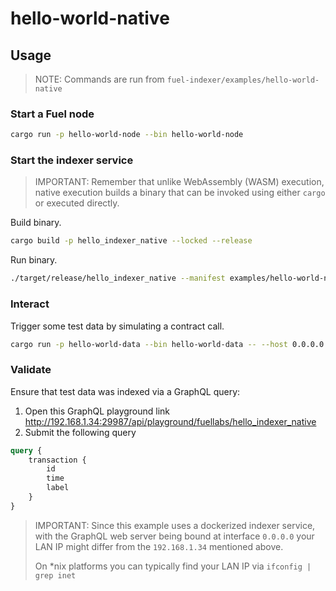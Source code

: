 # hello-world-native

## Usage

> NOTE: Commands are run from `fuel-indexer/examples/hello-world-native`

### Start a Fuel node

```bash
cargo run -p hello-world-node --bin hello-world-node
```

### Start the indexer service

> IMPORTANT: Remember that unlike WebAssembly (WASM) execution, native execution builds a binary
> that can be invoked using either `cargo` or executed directly.

Build binary.

```bash
cargo build -p hello_indexer_native --locked --release
```

Run binary.

```bash
./target/release/hello_indexer_native --manifest examples/hello-world-native/hello-indexer-native/hello_indexer_native.manifest.yaml --run-migrations
```

### Interact

Trigger some test data by simulating a contract call.

```bash
cargo run -p hello-world-data --bin hello-world-data -- --host 0.0.0.0:4000
```

### Validate

Ensure that test data was indexed via a GraphQL query:
  1. Open this GraphQL playground link http://192.168.1.34:29987/api/playground/fuellabs/hello_indexer_native
  2. Submit the following query

```graphql
query {
    transaction {
        id
        time
        label
    }
}
```

> IMPORTANT: Since this example uses a dockerized indexer service, with the GraphQL
> web server being bound at interface `0.0.0.0` your LAN IP might differ from the
> `192.168.1.34` mentioned above.
>
> On *nix platforms you can typically find your LAN IP via `ifconfig | grep inet`